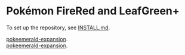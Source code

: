 # Pokémon FireRed and LeafGreen+

To set up the repository, see [INSTALL.md](INSTALL.md).

[pokeemerald-expansion](https://github.com/rh-hideout/pokeemerald-expansion/).  
[pokeemerald-expansion](https://github.com/rh-hideout/pokeemerald-expansion/).
